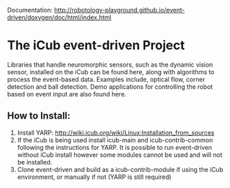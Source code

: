 Documentation:
http://robotology-playground.github.io/event-driven/doxygen/doc/html/index.html

# The iCub event-driven Project

Libraries that handle neuromorphic sensors, such as the dynamic vision sensor, installed on the iCub can be found here, along with algorithms to process the event-based data. Examples include, optical flow, corner detection and ball detection. Demo applications for controlling the robot based on event input are also found here.

## How to Install:

1. Install YARP: http://wiki.icub.org/wiki/Linux:Installation_from_sources
1. If the iCub is being used install icub-main and icub-contrib-common following the instructions for YARP. It is possible to run event-driven without iCub install however some modules cannot be used and will not be installed.
1. Clone event-driven and build as a icub-contrib-module if using the iCub environment, or manually if not (YARP is still required)





